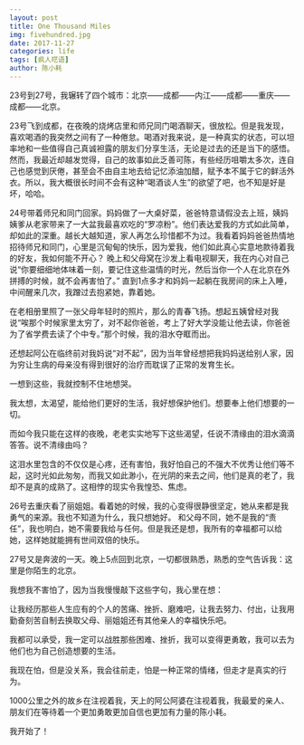 ```yaml
---
layout: post
title: One Thousand Miles
img: fivehundred.jpg
date: 2017-11-27
categories: life
tags: [疯人呓语]
author: 陈小耗
---
```


23号到27号，我辗转了四个城市：北京——成都——内江——成都——重庆——成都——北京。

23号飞到成都，在夜晚的烧烤店里和师兄同门喝酒聊天，很放松。但是我发现，喜欢喝酒的我突然之间有了一种倦怠。喝酒对我来说，是一种真实的状态，可以坦率地和一些值得自己真诚袒露的朋友们分享生活，无论是过去的还是当下的感悟。然而，我最近却越发觉得，自己的故事如此乏善可陈，有些经历咀嚼太多次，连自己也感觉到厌倦，甚至会不由自主地去给记忆添油加醋，赋予本不属于它的鲜活外衣。所以，我大概很长时间不会有这种“喝酒谈人生”的欲望了吧，也不知是好是坏，哈哈。

24号带着师兄和同门回家。妈妈做了一大桌好菜，爸爸特意请假没去上班，姨妈姨爹从老家带来了一大盆我最喜欢吃的“罗凉粉”。他们表达爱我的方式如此简单，却如此的深重。越长大越知道，家人再怎么珍惜都不为过。我看着妈妈爸爸热情地招待师兄和同门，心里是沉甸甸的快乐，因为爱我，他们如此真心实意地款待着我的好友，我如何能不开心？
晚上和父母窝在沙发上看电视聊天，我在内心对自己说“你要细细地体味着一刻，要记住这些温情的时光，然后当你一个人在北京在外拼搏的时候，就不会再害怕了。”
直到1点多才和妈妈一起躺在我房间的床上入睡，中间醒来几次，我蹭过去抱紧她，靠着她。

在老相册里照了一张父母年轻时的照片，那么的青春飞扬。想起五姨曾经对我说“唉那个时候家里太穷了，对不起你爸爸，考上了好大学没能让他去读，你爸爸为了省学费去读了个中专。”那个时候，我的泪水夺眶而出。

还想起阿公在临终前对我妈说“对不起”，因为当年曾经想把我妈妈送给别人家，因为穷让生病的母亲没有得到很好的治疗而耽误了正常的发育生长。

一想到这些，我就控制不住地想哭。

我太想，太渴望，能给他们更好的生活，我好想保护他们。想要奉上他们想要的一切。

而如今我只能在这样的夜晚，老老实实地写下这些渴望，任说不清缘由的泪水滴滴答答。说不清缘由吗？

这泪水里包含的不仅仅是心疼，还有害怕，我好怕自己的不强大不优秀让他们等不起，这时光如此匆匆，而我又如此渺小，在光阴的来去之间，他们是真的老了，我却不是真的成熟了。这相悖的现实令我惶恐、焦虑。

26号去重庆看了丽姐姐。看着她的时候，我的心变得很静很坚定，她从来都是我勇气的来源。我也不知道为什么，我只想她好。
和父母不同，她不是我的“责任”，我也明白，她不需要我给与任何。但是我还是想，我所有的幸福都可以给她，这样她就能拥有世间双倍的快乐。

27号又是奔波的一天。晚上5点回到北京，一切都很熟悉，熟悉的空气告诉我：这里是你陌生的北京。

我想我不害怕了，因为当我慢慢敲下这些字句，我心里在想：

让我经历那些人生应有的个人的苦痛、挫折、磨难吧，让我去努力、付出，让我用勤奋刻苦自制去换取父母、丽姐姐还有其他亲人的幸福快乐吧。

我都可以承受，我一定可以战胜那些困难、挫折，我可以变得更勇敢，我可以去为他们也为自己创造想要的生活。

我现在怕，但是没关系，我会往前走，怕是一种正常的情绪，但走才是真实的行为。

1000公里之外的故乡在注视着我，天上的阿公阿婆在注视着我，我最爱的亲人、朋友们在等待着一个更加勇敢更加自信也更加有力量的陈小耗。

我开始了！

